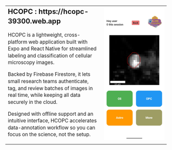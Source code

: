 <table style="width:100%; border:none; border-collapse:collapse;">
  <tr>
    <td style="width:60%; vertical-align:top; padding-right:1rem; border:none; font-size:1.1em; line-height:1.4;">
      <h2 style="margin-top:0; font-size:1.4em;">HCOPC : https://hcopc-39300.web.app</h2>
      <p>
        HCOPC is a lightweight, cross-platform web application built with Expo and React Native for streamlined labeling and classification of cellular microscopy images.
      </p>
      <p>
        Backed by Firebase Firestore, it lets small research teams authenticate, tag, and review batches of images in real time, while keeping all data securely in the cloud.
      </p>
      <p>
        Designed with offline support and an intuitive interface, HCOPC accelerates data-annotation workflow so you can focus on the science, not the setup.
      </p>
    </td>
    <td style="width:40%; vertical-align:top; border:none;">
      <img src="assets/images/demo.jpg" alt="App Demo" style="max-width:100%; border:none;" />
    </td>
  </tr>
</table>
